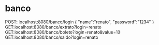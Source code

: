 # banco


POST:
localhost:8080/banco/login
{
	"name":"renato",
	"password":"1234"
}
GET:localhost:8080/banco/extrato?login=renato
GET:localhost:8080/banco/boleto?login=renato&value=10
GET:localhost:8080/banco/saldo?login=renato
